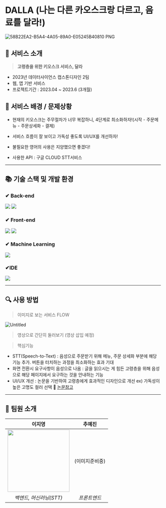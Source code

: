 # DALLA (나는 다른 카오스크랑 다르고, 음료를 달라!)
![58B22EA2-B5A4-4A05-89A0-E05245B40810 PNG](https://github.com/jiyoungzero/GAMUL_Django/assets/79441145/33b5f965-e47e-40e3-8b9b-a48b214946ad)
## 📍 서비스 소개
> **고령층을 위한 키오스크 서비스, 달라**
- 2023년 데이터사이언스 캡스톤디자인 2팀
- 웹, 앱 기반 서비스
- 프로젝트기간 : 2023.04 ~ 2023.6 (3개월)

## 🧠 서비스 배경 / 문제상황
 - 현재의 키오스크는 주무절차가 너무 복잡하니, 4단계로 최소화하자!(시작 - 주문메뉴 - 주문상세화 - 결제)
 -  서비스 흐름이 잘 보이고 가독성 좋도록 UI/UX를 개선하자!
 -  불필요한 영어의 사용은 지양했으면 좋겠다!

- 사용한 API : 구글 CLOUD STT서비스
---
## 📚 기술 스택 및 개발 환경

### ✔ Back-end
<img src="https://img.shields.io/badge/python-3776AB?style=for-the-badge&logo=python&logoColor=white"> <img src="https://img.shields.io/badge/django-092E20?style=for-the-badge&logo=django&logoColor=white">

### ✔ Front-end
<img src="https://img.shields.io/badge/react-61DAFB?style=for-the-badge&logo=react&logoColor=black"> <img src="https://img.shields.io/badge/javascript-F7DF1E?style=for-the-badge&logo=javascript&logoColor=black"> 

### ✔ Machine Learning
<img src="https://img.shields.io/badge/Google Cloud STT-4285F4?style=flat-square&logo=Google Cloud&logoColor=white"/>

### ✔IDE 
<img src="https://img.shields.io/badge/Visual Studio Code-007ACC?style=flat-square&logo=Visual Studio Code&logoColor=white"/>

---
## 🔍 사용 방법
> 이미지로 보는 서비스 FLOW

![Untitled](https://github.com/jiyoungzero/GAMUL_Django/assets/79441145/1e4fb3ab-5bcb-4cea-9827-1f82929abf7b)
 
> 영상으로 간단히 둘러보기
(영상 삽입 예정)



> 핵심기능

- STT(Speech-to-Text) : 음성으로 주문받기 위해 메뉴, 주문 상세화 부분에 해당 기능 추가. 버튼을 터치하는 과정을 최소화하는 효과 기대
- 화면 전환시 요구사항이 음성으로 나옴 : 글을 읽으시는 게 힘든 고령층을 위해 음성으로 해당 페이지에서 요구하는 것을 안내하는 기능
- UI/UX 개선 : 논문을 기반하여 고령층에게 효과적인 디자인으로 개선 ex) 가독성이 높은 고명도 컬러 선택 🔎 [논문참고](https://file.notion.so/f/s/5619cad2-1a38-47d1-bf3d-6deb86fc3c29/%E1%84%80%E1%85%A9%E1%84%85%E1%85%A7%E1%86%BC%E1%84%8E%E1%85%B3%E1%86%BC%E1%84%8B%E1%85%B3%E1%86%AF_%E1%84%8B%E1%85%B1%E1%84%92%E1%85%A1%E1%86%AB_%E1%84%91%E1%85%A2%E1%84%89%E1%85%B3%E1%84%90%E1%85%B3%E1%84%91%E1%85%AE%E1%84%83%E1%85%B3%E1%84%8C%E1%85%A5%E1%86%B7_AI_%E1%84%8B%E1%85%B3%E1%86%B7%E1%84%89%E1%85%A5%E1%86%BC%E1%84%8B%E1%85%B5%E1%86%AB%E1%84%89%E1%85%B5%E1%86%A8_%E1%84%8F%E1%85%B5%E1%84%8B%E1%85%A9%E1%84%89%E1%85%B3%E1%84%8F%E1%85%B3_%E1%84%8B%E1%85%B5%E1%86%AB%E1%84%90%E1%85%A5%E1%84%91%E1%85%A6%E1%84%8B%E1%85%B5%E1%84%89%E1%85%B3%E1%84%8B%E1%85%B4_%E1%84%89%E1%85%A1%E1%84%8B%E1%85%AD%E1%86%BC%E1%84%89%E1%85%A5%E1%86%BC_%E1%84%87%E1%85%B5%E1%84%80%E1%85%AD_%E1%84%91%E1%85%A7%E1%86%BC%E1%84%80%E1%85%A1.pdf?id=ac795870-bbe5-4229-9dee-b10418ea9256&table=block&spaceId=cfc890e7-0159-495f-af8d-c21dea9983d4&expirationTimestamp=1690509600000&signature=QjmBm5GCRJl3oZWmE_gOIIBL2B9kVsR6W4MJxrqr3rQ&downloadName=%E1%84%80%E1%85%A9%E1%84%85%E1%85%A7%E1%86%BC%E1%84%8E%E1%85%B3%E1%86%BC%E1%84%8B%E1%85%B3%E1%86%AF+%E1%84%8B%E1%85%B1%E1%84%92%E1%85%A1%E1%86%AB+%E1%84%91%E1%85%A2%E1%84%89%E1%85%B3%E1%84%90%E1%85%B3%E1%84%91%E1%85%AE%E1%84%83%E1%85%B3%E1%84%8C%E1%85%A5%E1%86%B7+AI+%E1%84%8B%E1%85%B3%E1%86%B7%E1%84%89%E1%85%A5%E1%86%BC%E1%84%8B%E1%85%B5%E1%86%AB%E1%84%89%E1%85%B5%E1%86%A8+%E1%84%8F%E1%85%B5%E1%84%8B%E1%85%A9%E1%84%89%E1%85%B3%E1%84%8F%E1%85%B3+%E1%84%8B%E1%85%B5%E1%86%AB%E1%84%90%E1%85%A5%E1%84%91%E1%85%A6%E1%84%8B%E1%85%B5%E1%84%89%E1%85%B3%E1%84%8B%E1%85%B4+%E1%84%89%E1%85%A1%E1%84%8B%E1%85%AD%E1%86%BC%E1%84%89%E1%85%A5%E1%86%BC+%E1%84%87%E1%85%B5%E1%84%80%E1%85%AD+%E1%84%91%E1%85%A7%E1%86%BC%E1%84%80%E1%85%A1.pdf)


---
## 👥 팀원 소개
| 이지영 | 추예진 | 
|:---:|:---------:|
| <img src="https://user-images.githubusercontent.com/65756225/208081475-0b5e5188-bef9-4ace-9b02-48360988f57f.png" width="200px" /> |(이미지준비중) |
|  *백엔드, 머신러닝(STT)* |*프론트엔드*|

